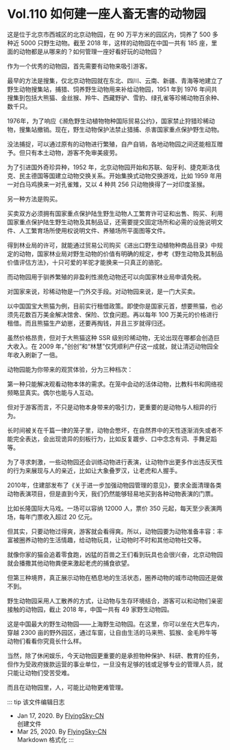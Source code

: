 # Vol.110 如何建一座人畜无害的动物园

这是位于北京市西城区的北京动物园，在 90 万平方米的园区内，饲养了 500 多种近 5000 只野生动物。截至 2018 年，这样的动物园在中国一共有 185 座，里面的动物都是从哪来的？如何管理一座好看好玩的动物园？

作为一个优秀的动物园，首先需要有动物来吸引游客。

最早的方法是搜集，仅北京动物园就在东北、四川、云南、新疆、青海等地建立了野生动物搜集站，捕猎、饲养野生动物用来补给动物园，1951 年到 1976 年间共搜集到包括大熊猫、金丝猴、羚牛、西藏野驴、雪豹、绿孔雀等珍稀动物百余种、数千只。

1976年，为了响应《濒危野生动植物物种国际贸易公约》，国家禁止狩猎珍稀动物，搜集站撤销。现在，野生动物保护法禁止猎捕、杀害国家重点保护野生动物。

没法捕捉，可以通过原有的动物进行繁殖，自产自销，各地动物园之间还能相互赠予。但只有本土动物，游客不免审美疲劳。

为了引进国外奇珍异种，1952 年，北京动物园开始和苏联、匈牙利、捷克斯洛伐克、民主德国等国建立动物交换关系。开始集换式动物交换游戏，比如 1959 年用一对白马鸡换来一对孔雀雉，又以 4 种共 256 只动物换得了一对印度圣猴。

另一种方法是购买。

买卖双方必须拥有国家重点保护陆生野生动物人工繁育许可证和出售、购买、利用国家重点保护陆生野生动物及其制品证，还需要提交固定场所和必需的设施说明文件、人工繁育场所使用权说明文件、养殖场所平面图等文件。

得到林业局的许可，就能通过贸易公司购买《进出口野生动植物种商品目录》中规定的动物，国家林业局对野生动物的价值有明确的规定，参考《野生动物及其制品价值评估方法》，十只可爱的羊驼才能换来一只真正的骆驼。

而动物园用于驯养繁殖的非盈利性濒危动物还可以向国家林业局申请免税。

对国家来说，珍稀动物是一门外交手段。对动物园来说，是一门大买卖。

以中国国宝大熊猫为例，目前实行租借政策。即使你是国家元首，想要熊猫，也必须先花数百万美金解决馆舍、保险、饮食问题。再以每年 100 万美元的价格进行租借。而且熊猫生产幼崽，还要再掏钱，并且三岁就得归还。

虽然价格昂贵，但对于大熊猫这种 SSR 级别珍稀动物，无论出现在哪都会创造巨大收入。在 2009 年，”创创”和“林慧”仅凭顺利产仔这一成就，就让清迈动物园全年收入刷新了一倍。

动物园能为你带来的观赏体验，分为三种档次：

第一种只能解决观看动物本体的需求。在笼中会动的活体动物，比教科书和网络视频略显真实。偶尔也能与人互动。

但对于游客而言，不只是动物本身带来的吸引力，更重要的是动物与人相异的行为。

长时间被关在千篇一律的笼子里，动物会憋坏，在自然界中的天性逐渐消失或者不能完全表达，会出现诡异的刻板行为，比如反复踱步、口中念念有词、手舞足蹈等。

为了寻求刺激，一些动物园还会训练动物进行表演，让动物作出更多作出违反天性的行为来展现与人的亲近，比如让大象叠罗汉，让老虎和人握手。

2010年，住建部发布了《关于进一步加强动物园管理的意见》，要求全面清理各类动物表演项目，但是直到今天，我们仍然能够轻易地买到各种动物表演的门票。

比如长隆国际大马戏。一场可以容纳 12000 人，票价 350 元起，每天至少表演两场，每年门票收入超过 20 亿元。

但其实，只要动物过得爽，游客就会看得爽。所以，动物园要为动物准备丰容：丰富被圈养动物的生活情趣，给动物玩具，让动物时不时和其他动物社交等。

就像你家的猫会追着零食跑，凶猛的百兽之王们看到玩具也会很兴奋，北京动物园就会播撒其他动物粪便来激起老虎的捕食欲望。

但第三种境界，真正展示动物在栖息地的生活状态，圈养动物的城市动物园还是做不到。

野生动物园采用人工散养的方式，让动物与生存环境结合，游客可以和动物们亲密接触的动物园，截止 2018 年，中国一共有 49 家野生动物园。

这是中国最大的野生动物园——上海野生动物园。在这里，你可以坐在大巴车内，穿越 2300 亩的野外园区，通过车窗，让自由生活的马来熊、狐猴、金毛羚牛等动物们看看你究竟长什么样。

当然，除了休闲娱乐，今天动物园更重要的是承担物种保护、科研、教育的任务，但作为受政府拨款运营的事业单位，一旦没有足够的钱或足够专业的管理人员，就只能让动物们受苦受难。

而且在动物园里，人，可能比动物更难管理。

::: tip 该文件编辑日志

- Jan 17, 2020. By [FlyingSky-CN](https://github.com/FlyingSky-CN)  
创建文件
- Mar 25, 2020. By [FlyingSky-CN](https://github.com/FlyingSky-CN)  
Markdown 格式化
:::
